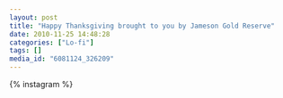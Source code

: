 ```yaml
---
layout: post
title: "Happy Thanksgiving brought to you by Jameson Gold Reserve"
date: 2010-11-25 14:48:28
categories: ["Lo-fi"]
tags: []
media_id: "6081124_326209"
---
```


{% instagram %}
